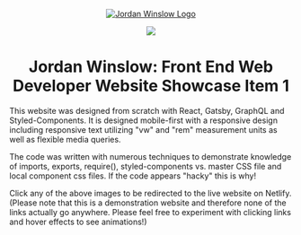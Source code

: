 <p align="center">
  <a href="https://modern-web-design-showcase-1.netlify.com/">
    <img alt="Jordan Winslow Logo" src="https://gdurl.com/q7oI" />
  </a>
</p>
<div align="center">
  
![](https://media.giphy.com/media/WojPmUx6A2c4fVIU0I/giphy.gif)

</div>
<h1 align="center">
  Jordan Winslow: Front End Web Developer Website Showcase Item 1
</h1>
<p>
  This website was designed from scratch with React, Gatsby, GraphQL and Styled-Components. It is designed mobile-first with a responsive design including responsive text utilizing "vw" and "rem" measurement units as well as flexible media queries. 
</p>
<p>
  The code was written with numerous techniques to demonstrate knowledge of imports, exports, require(), styled-components vs. master CSS file and local component css files. If the code appears "hacky" this is why!
</p>
<p>
  Click any of the above images to be redirected to the live website on Netlify. (Please note that this is a demonstration website and therefore none of the links actually go anywhere. Please feel free to experiment with clicking links and hover effects to see animations!)
</p>

